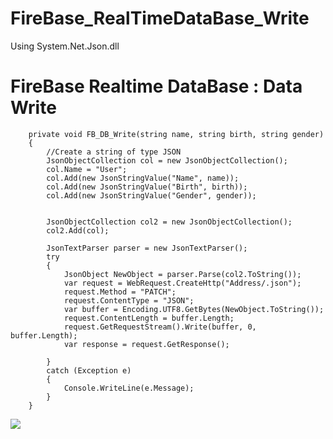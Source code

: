 # FireBase_RealTimeDataBase_Write
Using System.Net.Json.dll

# FireBase Realtime DataBase : Data Write
<div>
        
        private void FB_DB_Write(string name, string birth, string gender)
        {
            //Create a string of type JSON
            JsonObjectCollection col = new JsonObjectCollection();
            col.Name = "User";
            col.Add(new JsonStringValue("Name", name));
            col.Add(new JsonStringValue("Birth", birth));
            col.Add(new JsonStringValue("Gender", gender));


            JsonObjectCollection col2 = new JsonObjectCollection();
            col2.Add(col);

            JsonTextParser parser = new JsonTextParser();
            try
            {
                JsonObject NewObject = parser.Parse(col2.ToString());
                var request = WebRequest.CreateHttp("Address/.json");
                request.Method = "PATCH";
                request.ContentType = "JSON";
                var buffer = Encoding.UTF8.GetBytes(NewObject.ToString());
                request.ContentLength = buffer.Length;
                request.GetRequestStream().Write(buffer, 0, buffer.Length);
                var response = request.GetResponse();

            }
            catch (Exception e)
            {
                Console.WriteLine(e.Message);
            }
        }
</div>

<div>
<img src="https://user-images.githubusercontent.com/58409497/70021766-2f0fbf80-15d5-11ea-893b-79d7805f7983.png">
</div>

